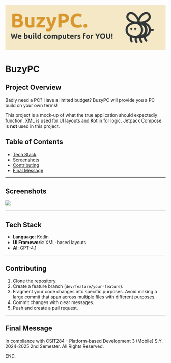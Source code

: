 ![BuzyPC-banner.png](readme/BuzyPC-banner.png)
# BuzyPC

## Project Overview
Badly need a PC? Have a limited budget? BuzyPC will provide you a PC build on your own terms!

This project is a mock-up of what the true application should expectedly function.
XML is used for UI layouts and Kotlin for logic. Jetpack Compose is **not** used in this project. 

## Table of Contents
- [Tech Stack](#tech-stack)
- [Screenshots](#screenshots)
- [Contributing](#contributing)
- [Final Message](#final-message)

---

## Screenshots

<img src="readme/BuzyPC%20Preview.png.png" width="300">

---

## Tech Stack
- **Language**: Kotlin
- **UI Framework**: XML-based layouts
- **AI**: GPT-4.1

---

## Contributing
1. Clone the repository.
2. Create a feature branch (`dev/feature/your-feature`).
3. Fragment your code changes into specific purposes. 
Avoid making a large commit that span across multiple files with different purposes.
4. Commit changes with clear messages.
5. Push and create a pull request.

---

## Final Message
In compliance with CSIT284 - Platform-based Development 3 (Mobile) S.Y. 2024-2025 2nd Semester. All Rights Reserved.

END.
